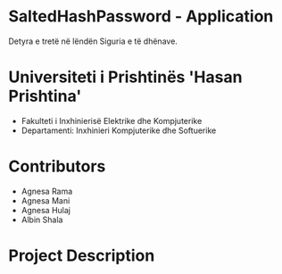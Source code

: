 # SaltedHashPassword - Application
Detyra e tretë në lëndën Siguria e të dhënave.
# Universiteti i Prishtinës 'Hasan Prishtina'
* Fakulteti i Inxhinierisë Elektrike dhe Kompjuterike
* Departamenti: Inxhinieri Kompjuterike dhe Softuerike
# Contributors
* Agnesa Rama
* Agnesa Mani
* Agnesa Hulaj
* Albin Shala

# Project Description
